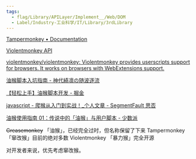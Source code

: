 ```yaml
---
tags:
  - flag/Library/APILayer/Implement__/Web/DOM
  - Label/Industry-工业科学/IT/Library/3rdLibrary
---
```


[Tampermonkey • Documentation](https://www.tampermonkey.net/documentation.php)

[Violentmonkey API](https://violentmonkey.github.io/api/gm/)

[violentmonkey/violentmonkey: Violentmonkey provides userscripts support for browsers. It works on browsers with WebExtensions support.](https://github.com/violentmonkey/violentmonkey)

[油猴脚本入坑指南 - 神代綺凛の随波逐流](https://moe.best/gotagota/greasemonkey-experience.html)

[【轻松上手】油猴脚本开发 - 掘金](https://juejin.cn/post/7022654292880424991)

[javascript - 爬猴从入门到实战！_个人文章 - SegmentFault 思否](https://segmentfault.com/a/1190000038328999)

[油猴使用指南 01：传说中的「油猴」与用户脚本 - 少数派](https://sspai.com/post/68574)


~~Greasemonkey~~    「油猴」，已经完全过时，但名称保留了下来
Tampermonkey    「窜改猴」目前的绝对多数
Violentmonkey    「暴力猴」完全开源

对开发者来说，优先考虑窜改猴。